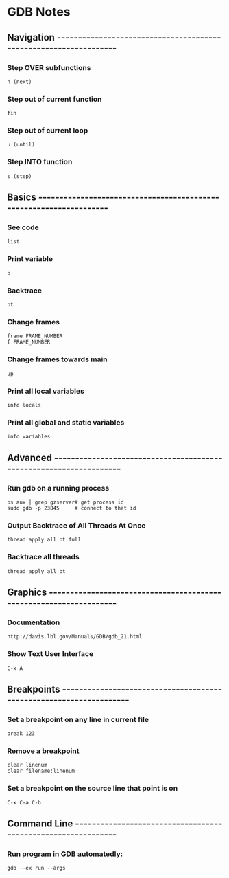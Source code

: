 # GDB Notes

## Navigation -----------------------------------------------------------------

### Step OVER subfunctions
    n (next)

### Step out of current function
    fin

### Step out of current loop
    u (until)

### Step INTO function
    s (step)

## Basics -------------------------------------------------------------------

### See code
    list

### Print variable
    p

### Backtrace
    bt

### Change frames
    frame FRAME_NUMBER
    f FRAME_NUMBER

### Change frames towards main
    up

### Print all local variables
    info locals

### Print all global and static variables
    info variables

## Advanced -------------------------------------------------------------------

### Run gdb on a running process
    ps aux | grep gzserver# get process id
    sudo gdb -p 23845     # connect to that id

### Output Backtrace of All Threads At Once
    thread apply all bt full

### Backtrace all threads
    thread apply all bt

## Graphics -------------------------------------------------------------------

### Documentation
    http://davis.lbl.gov/Manuals/GDB/gdb_21.html

### Show Text User Interface
    C-x A

## Breakpoints -------------------------------------------------------------------

### Set a breakpoint on any line in current file
    break 123

### Remove a breakpoint
    clear linenum
	clear filename:linenum

### Set a breakpoint on the source line that point is on
    C-x C-a C-b

## Command Line -------------------------------------------------------------

### Run program in GDB automatedly:

    gdb --ex run --args
